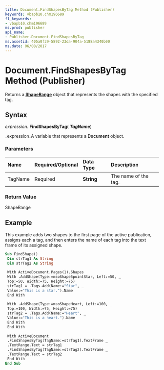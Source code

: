 ```yaml
---
title: Document.FindShapesByTag Method (Publisher)
keywords: vbapb10.chm196689
f1_keywords:
- vbapb10.chm196689
ms.prod: publisher
api_name:
- Publisher.Document.FindShapesByTag
ms.assetid: 405a0f39-5892-23da-904a-5188a4340b00
ms.date: 06/08/2017
---
```



# Document.FindShapesByTag Method (Publisher)

Returns a **[ShapeRange](shaperange-object-publisher.md)** object that represents the shapes with the specified tag.


## Syntax

 _expression_. **FindShapesByTag**( **_TagName_**)

 _expression_A variable that represents a **Document** object.


### Parameters



|**Name**|**Required/Optional**|**Data Type**|**Description**|
|:-----|:-----|:-----|:-----|
|TagName|Required| **String**|The name of the tag.|

### Return Value

ShapeRange


## Example

This example adds two shapes to the first page of the active publication, assigns each a tag, and then enters the name of each tag into the text frame of its assigned shape.


```vb
Sub FindShape() 
 Dim strTag1 As String 
 Dim strTag2 As String 
 
 With ActiveDocument.Pages(1).Shapes 
 With .AddShape(Type:=msoShape5pointStar, Left:=50, _ 
 Top:=50, Width:=75, Height:=75) 
 strTag1 = .Tags.Add(Name:="Star", _ 
 Value:="This is a star.").Name 
 End With 
 
 With .AddShape(Type:=msoShapeHeart, Left:=100, _ 
 Top:=100, Width:=75, Height:=75) 
 strTag2 = .Tags.Add(Name:="Heart", _ 
 Value:="This is a heart.").Name 
 End With 
 End With 
 
 With ActiveDocument 
 .FindShapesByTag(TagName:=strTag1).TextFrame _ 
 .TextRange.Text = strTag1 
 .FindShapesByTag(TagName:=strTag2).TextFrame _ 
 .TextRange.Text = strTag2 
 End With 
End Sub
```


